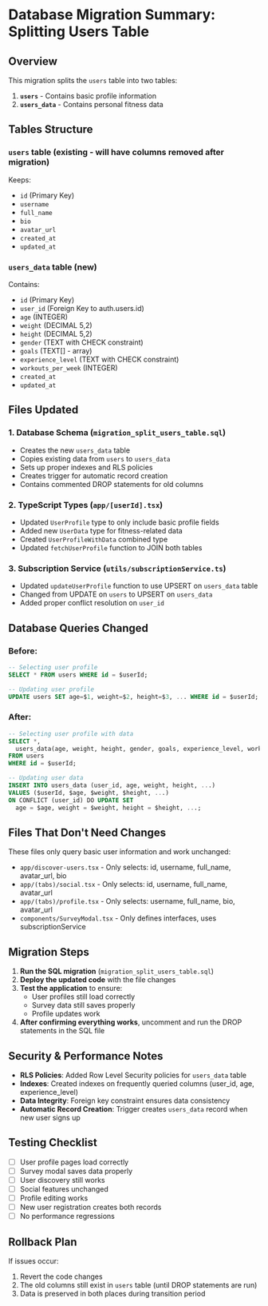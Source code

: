 # Database Migration Summary: Splitting Users Table

## Overview
This migration splits the `users` table into two tables:
1. **`users`** - Contains basic profile information
2. **`users_data`** - Contains personal fitness data

## Tables Structure

### `users` table (existing - will have columns removed after migration)
Keeps:
- `id` (Primary Key)
- `username`
- `full_name`
- `bio`
- `avatar_url`
- `created_at`
- `updated_at`

### `users_data` table (new)
Contains:
- `id` (Primary Key)
- `user_id` (Foreign Key to auth.users.id)
- `age` (INTEGER)
- `weight` (DECIMAL 5,2)
- `height` (DECIMAL 5,2)
- `gender` (TEXT with CHECK constraint)
- `goals` (TEXT[] - array)
- `experience_level` (TEXT with CHECK constraint)
- `workouts_per_week` (INTEGER)
- `created_at`
- `updated_at`

## Files Updated

### 1. Database Schema (`migration_split_users_table.sql`)
- Creates the new `users_data` table
- Copies existing data from `users` to `users_data`
- Sets up proper indexes and RLS policies
- Creates trigger for automatic record creation
- Contains commented DROP statements for old columns

### 2. TypeScript Types (`app/[userId].tsx`)
- Updated `UserProfile` type to only include basic profile fields
- Added new `UserData` type for fitness-related data
- Created `UserProfileWithData` combined type
- Updated `fetchUserProfile` function to JOIN both tables

### 3. Subscription Service (`utils/subscriptionService.ts`)
- Updated `updateUserProfile` function to use UPSERT on `users_data` table
- Changed from UPDATE on `users` to UPSERT on `users_data`
- Added proper conflict resolution on `user_id`

## Database Queries Changed

### Before:
```sql
-- Selecting user profile
SELECT * FROM users WHERE id = $userId;

-- Updating user profile
UPDATE users SET age=$1, weight=$2, height=$3, ... WHERE id = $userId;
```

### After:
```sql
-- Selecting user profile with data
SELECT *, 
  users_data(age, weight, height, gender, goals, experience_level, workouts_per_week)
FROM users 
WHERE id = $userId;

-- Updating user data
INSERT INTO users_data (user_id, age, weight, height, ...)
VALUES ($userId, $age, $weight, $height, ...)
ON CONFLICT (user_id) DO UPDATE SET 
  age = $age, weight = $weight, height = $height, ...;
```

## Files That Don't Need Changes
These files only query basic user information and work unchanged:
- `app/discover-users.tsx` - Only selects: id, username, full_name, avatar_url, bio
- `app/(tabs)/social.tsx` - Only selects: id, username, full_name, avatar_url
- `app/(tabs)/profile.tsx` - Only selects: username, full_name, bio, avatar_url
- `components/SurveyModal.tsx` - Only defines interfaces, uses subscriptionService

## Migration Steps

1. **Run the SQL migration** (`migration_split_users_table.sql`)
2. **Deploy the updated code** with the file changes
3. **Test the application** to ensure:
   - User profiles still load correctly
   - Survey data still saves properly
   - Profile updates work
4. **After confirming everything works**, uncomment and run the DROP statements in the SQL file

## Security & Performance Notes

- **RLS Policies**: Added Row Level Security policies for `users_data` table
- **Indexes**: Created indexes on frequently queried columns (user_id, age, experience_level)
- **Data Integrity**: Foreign key constraint ensures data consistency
- **Automatic Record Creation**: Trigger creates `users_data` record when new user signs up

## Testing Checklist

- [ ] User profile pages load correctly
- [ ] Survey modal saves data properly
- [ ] User discovery still works
- [ ] Social features unchanged
- [ ] Profile editing works
- [ ] New user registration creates both records
- [ ] No performance regressions

## Rollback Plan

If issues occur:
1. Revert the code changes
2. The old columns still exist in `users` table (until DROP statements are run)
3. Data is preserved in both places during transition period 